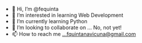 - 👋 Hi, I’m @fequinta
- 👀 I’m interested in learning Web Development
- 🌱 I’m currently learning Python
- 💞️ I’m looking to collaborate on ... No, not yet!
- 📫 How to reach me ...fquintanavicuna@gmail.com

<!---
fequinta/fequinta is a ✨ special ✨ repository because its `README.md` (this file) appears on your GitHub profile.
You can click the Preview link to take a look at your changes.
--->
